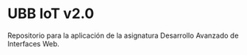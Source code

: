 # UBB IoT v2.0
Repositorio para la aplicación de la asignatura Desarrollo Avanzado de Interfaces Web.
